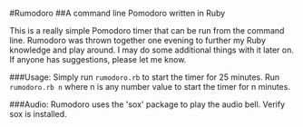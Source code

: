 #Rumodoro
##A command line Pomodoro written in Ruby

This is a really simple Pomodoro timer that can be run from the command line.
Rumodoro was thrown together one evening to further my Ruby knowledge and play around.
I may do some additional things with it later on. If anyone has suggestions, please let
me know.

###Usage:
Simply run `rumodoro.rb` to start the timer for 25 minutes.
Run `rumodoro.rb n` where n is any number value to start the timer for n minutes.

###Audio:
Rumodoro uses the 'sox' package to play the audio bell. Verify sox is installed.

